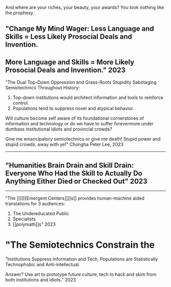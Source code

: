 And where are your riches, your beauty, your awards? You look nothing like the prophesy.








## "Change My Mind Wager: Less Language and Skills = Less Likely Prosocial Deals and Invention.

## More Language and Skills = More Likely Prosocial Deals and Invention." 2023





"The Dual Top-Down Oppression and Grass-Roots Stupidity Sabotaging Semiotechnics Throughout History:

1. Top-down institutions would architect information and tools to reinforce control.
2. Populations tend to suppress novel and atypical behavior.

Will culture become self aware of its foundational cornerstones of information and technology or do we have to suffer forevermore under dumbass institutional idiots and provincial crowds? 

Give me emancipatory semiotechnics or give me death! Stupid power and stupid crowds, away with ye!" Chongha Peter Lee, 2023

---

## "Humanities Brain Drain and Skill Drain: Everyone Who Had the Skill to Actually Do Anything Either Died or Checked Out" 2023

---




"The [[[[[[Emergent Centers]]]]s]] provides human-machine aided translations for 3 audiences:

1. The Undereducated Public
2. Specialists
3. [[polymath]]s" 2023






# "The Semiotechnics Constrain the







"Institutions Suppress Information and Tech, Populations are Statistically Technophobic and Anti-intellectual.

Answer? Use art to prototype future culture, tech to hack and skim from both institutions and idiots." 2023







































